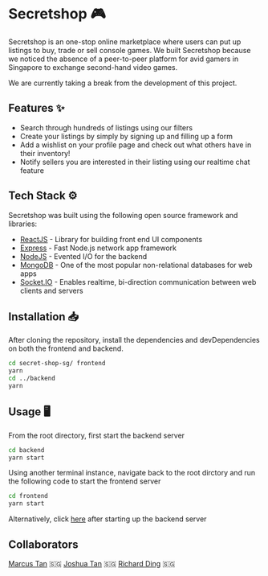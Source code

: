 # Secretshop 🎮 



Secretshop is an one-stop online marketplace where users can put up listings to buy, trade or sell console games. We built Secretshop because we noticed the absence of a peer-to-peer platform for avid gamers in Singapore to exchange second-hand video games.

We are currently taking a break from the development of this project.

## Features ✨

- Search through hundreds of listings using our filters
- Create your listings by simply by signing up and filling up a form
- Add a wishlist on your profile page and check out what others have in their inventory!
- Notify sellers you are interested in their listing using our realtime chat feature

## Tech Stack ⚙️
Secretshop was built using the following open source framework and libraries:

- [ReactJS] - Library for building front end UI components
- [Express] - Fast Node.js network app framework 
- [NodeJS] - Evented I/O for the backend
- [MongoDB] - One of the most popular non-relational databases for web apps
- [Socket.IO] - Enables realtime, bi-direction communication between web clients and servers

## Installation 📥

After cloning the repository, install the dependencies and devDependencies on both the frontend and backend. 

```sh
cd secret-shop-sg/ frontend
yarn
cd ../backend
yarn
```

## Usage 🖥️ 

From the root directory, first start the backend server
```sh
cd backend
yarn start
```
Using another terminal instance, navigate back to the root dirctory and run the following code to start the frontend server
```sh
cd frontend
yarn start
```
Alternatively, click [here] after starting up the backend server


## Collaborators
[Marcus Tan] 🇸🇬
[Joshua Tan] 🇸🇬
[Richard Ding] 🇸🇬

[//]: # (These are reference links used in the body of this note and get stripped out when the markdown processor does its job. There is no need to format nicely because it shouldn't be seen. Thanks SO - http://stackoverflow.com/questions/4823468/store-comments-in-markdown-syntax)

   [Socket.IO]: <http://daringfireball.net>
   [MongoDB]: <https://www.mongodb.com>
   [NodeJS]: <http://nodejs.org>
   [Express]: <http://expressjs.com>
   [ReactJS]: <https://reactjs.org>

   [here]: <http://localhost:3000>
   
   [Richard Ding]: <https://www.linkedin.com/in/richardding-sg/>
   [Joshua Tan]: <https://github.com/tanjoshua>
   [Marcus Tan]: <https://www.linkedin.com/in/tan-song-huang-marcus-5892141b4/>
   
   

